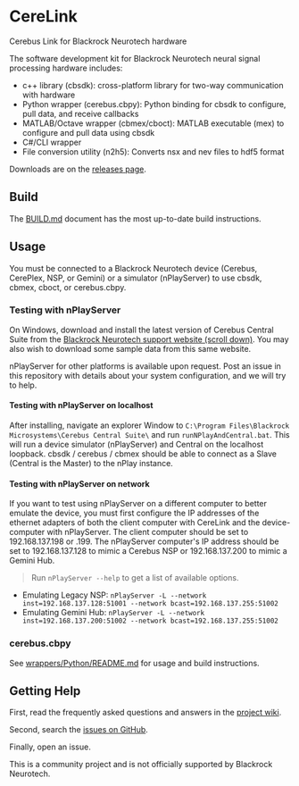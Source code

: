 # CereLink

Cerebus Link for Blackrock Neurotech hardware

The software development kit for Blackrock Neurotech neural signal processing hardware includes:
* c++ library (cbsdk): cross-platform library for two-way communication with hardware
* Python wrapper (cerebus.cbpy): Python binding for cbsdk to configure, pull data, and receive callbacks
* MATLAB/Octave wrapper (cbmex/cboct): MATLAB executable (mex) to configure and pull data using cbsdk
* C#/CLI wrapper
* File conversion utility (n2h5): Converts nsx and nev files to hdf5 format

Downloads are on the [releases page](https://github.com/CerebusOSS/CereLink/releases).

## Build

The [BUILD.md](./BUILD.md) document has the most up-to-date build instructions.

## Usage

You must be connected to a Blackrock Neurotech device (Cerebus, CerePlex, NSP, or Gemini) or a simulator (nPlayServer) to use cbsdk, cbmex, cboct, or cerebus.cbpy.

### Testing with nPlayServer

On Windows, download and install the latest version of Cerebus Central Suite from the [Blackrock Neurotech support website (scroll down)](https://blackrockneurotech.com/support/). You may also wish to download some sample data from this same website.

nPlayServer for other platforms is available upon request. Post an issue in this repository with details about your system configuration, and we will try to help.

#### Testing with nPlayServer on localhost

After installing, navigate an explorer Window to `C:\Program Files\Blackrock Microsystems\Cerebus Central Suite\` and run `runNPlayAndCentral.bat`. This will run a device simulator (nPlayServer) and Central on the localhost loopback. cbsdk / cerebus / cbmex should be able to connect as a Slave (Central is the Master) to the nPlay instance.

#### Testing with nPlayServer on network

If you want to test using nPlayServer on a different computer to better emulate the device, you must first configure the IP addresses of the ethernet adapters of both the client computer with CereLink and the device-computer with nPlayServer. The client computer should be set to 192.168.137.198 or .199. The nPlayServer computer's IP address should be set to 192.168.137.128 to mimic a Cerebus NSP or 192.168.137.200 to mimic a Gemini Hub.

> Run `nPlayServer --help` to get a list of available options.

* Emulating Legacy NSP: `nPlayServer -L --network inst=192.168.137.128:51001 --network bcast=192.168.137.255:51002`
* Emulating Gemini Hub: `nPlayServer -L --network inst=192.168.137.200:51002 --network bcast=192.168.137.255:51002`

### cerebus.cbpy

See [wrappers/Python/README.md](./wrappers/Python/README.md) for usage and build instructions.

## Getting Help

First, read the frequently asked questions and answers in the [project wiki](https://github.com/CerebusOSS/CereLink/wiki).

Second, search the [issues on GitHub](https://github.com/CerebusOSS/CereLink/issues).

Finally, open an issue.

This is a community project and is not officially supported by Blackrock Neurotech.
